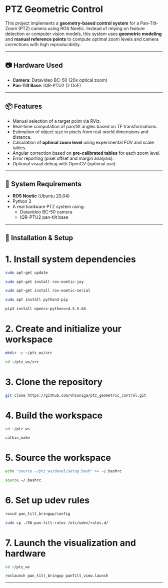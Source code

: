 # PTZ Geometric Control

This project implements a **geometry-based control system** for a Pan-Tilt-Zoom (PTZ) camera using ROS Noetic. Instead of relying on feature detection or computer vision models, this system uses **geometric modeling** and **manual reference points** to compute optimal zoom levels and camera corrections with high reproducibility.

---

## 📷 Hardware Used

- **Camera**: Datavideo BC-50 (20x optical zoom)
- **Pan-Tilt Base**: IQR-PTU2 (2 DoF)

---

## 📦 Features

- Manual selection of a target point via RViz.
- Real-time computation of pan/tilt angles based on TF transformations.
- Estimation of object size in pixels from real-world dimensions and distance.
- Calculation of **optimal zoom level** using experimental FOV and scale tables.
- Angular correction based on **pre-calibrated tables** for each zoom level.
- Error reporting (pixel offset and margin analysis).
- Optional visual debug with OpenCV (optional use).

---

## 🧩 System Requirements

- **ROS Noetic** (Ubuntu 20.04)
- Python 3
- A real hardware PTZ system using:
  - Datavideo BC-50 camera
  - IQR-PTU2 pan-tilt base


---

## 🚀 Installation & Setup


# 1. Install system dependencies

```bash
sudo apt-get update
```
```bash
sudo apt-get install ros-noetic-joy
```
```bash
sudo apt-get install ros-noetic-serial
```
```bash
sudo apt install python3-pip
```
```bash
pip3 install opencv-python==4.5.5.64
```
# 2. Create and initialize your workspace
```bash
mkdir -p ~/ptz_ws/src
```
```bash
cd ~/ptz_ws/src
```
# 3. Clone the repository
```bash
git clone https://github.com/vhzuniga/ptz_geometric_control.git
```
# 4. Build the workspace
```bash
cd ~/ptz_ws
```
```bash
catkin_make
```
# 5. Source the workspace
```bash
echo "source ~/ptz_ws/devel/setup.bash" >> ~/.bashrc
```
```bash
source ~/.bashrc
```
# 6. Set up udev rules 
```bash
roscd pan_tilt_bringup/config
```
```bash
sudo cp ./56-pan-tilt.rules /etc/udev/rules.d/
```
# 7. Launch the visualization and hardware
```bash
cd ~/ptz_ws
```
```bash
roslaunch pan_tilt_bringup panTilt_view.launch
```
---




